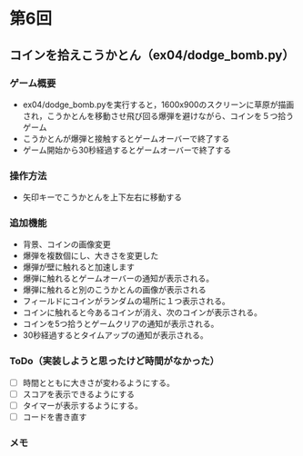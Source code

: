 # 第6回
## コインを拾えこうかとん（ex04/dodge_bomb.py）
### ゲーム概要
- ex04/dodge_bomb.pyを実行すると，1600x900のスクリーンに草原が描画され，こうかとんを移動させ飛び回る爆弾を避けながら、コインを５つ拾うゲーム
- こうかとんが爆弾と接触するとゲームオーバーで終了する
- ゲーム開始から30秒経過するとゲームオーバーで終了する
### 操作方法
- 矢印キーでこうかとんを上下左右に移動する
### 追加機能
- 背景、コインの画像変更
- 爆弾を複数個にし、大きさを変更した
- 爆弾が壁に触れると加速します
- 爆弾に触れるとゲームオーバーの通知が表示される。
- 爆弾に触れると別のこうかとんの画像が表示される
- フィールドにコインがランダムの場所に１つ表示される。
- コインに触れると今あるコインが消え、次のコインが表示される。
- コインを5つ拾うとゲームクリアの通知が表示される。
- 30秒経過するとタイムアップの通知が表示される。
### ToDo（実装しようと思ったけど時間がなかった）
- [ ] 時間とともに大きさが変わるようにする。
- [ ] スコアを表示できるようにする
- [ ] タイマーが表示するようにする。
- [ ] コードを書き直す
### メモ